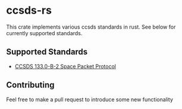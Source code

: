 # ccsds-rs

This crate implements various ccsds standards in rust. See below for currently supported standards.

## Supported Standards

- [CCSDS 133.0-B-2 Space Packet Protocol](https://ccsds.org/wp-content/uploads/gravity_forms/5-448e85c647331d9cbaf66c096458bdd5/2025/01//133x0b2e2.pdf)

## Contributing
Feel free to make a pull request to introduce some new functionality
